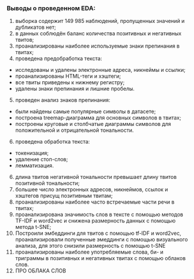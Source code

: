 ### Выводы о проведенном EDA:
1. выборка содержит 149 985 наблюдений, пропущенных значений и дубликатов нет;
2. в данных соблюдён баланс количества позитивных и негативных твитов;
3. проанализированы наиболее используемые знаки препинания в твитах;
4. проведена предобработка текста:
- исследованы и удалены электронные адреса, никнеймы и ссылки;
- проанализированы HTML-теги и хэштеги;
- все твиты приведены к нижнему регистру;
- удалены знаки препинания и лишние пробелы.
5. проведен анализ знаков препинания:
- были найдены самые популярные символы в датасете;
- построена treemap-диаграмма для основных символов в твитах;
- построены круговые и столбчатые диаграммы символов для положительной и отрицательной тональности.
6. проведена обработка текста:
- токенизация;
- удаление стоп-слов;
- лемматизация.
6. длина твитов негативной тональности превышает длину твитов позитивной тональности;
7. большее число электронных адресов, никнеймов, ссылок и хэштегов присущ позитивным твитам;
8. проанализированы наиболее часто встречаемые части речи в твитах;
9. проанализирована значимость слов в тексте с помощью методов TF-IDF и word2vec и снижена размерность данных с помощью метода t-SNE;
10. Построили эмбеддинги для твитов с помощью tf-IDF и word2vec, проанализировали полученные эмеддинги с помощью визуального анализа, для этого снизили размерность с помощью t-SNE
11. проанализированы наиболее употребляемые слова, би- и триграммы в позитивных и негативных твитах с помощью облаков слов.
12. ПРО ОБЛАКА СЛОВ
  
